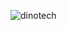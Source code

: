 ![dinotech](https://github.com/migueelfr/DINO-TECH/assets/142853940/5e6a3c80-261a-4ee4-ab49-5d124ca816a4)
